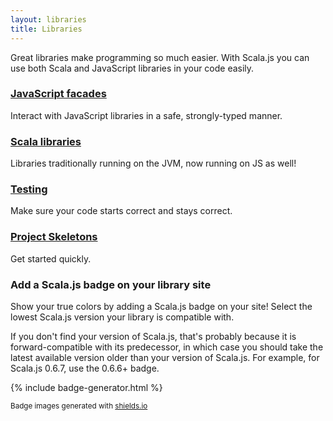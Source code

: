 ```yaml
---
layout: libraries
title: Libraries
---
```


Great libraries make programming so much easier. With Scala.js you can use both Scala and JavaScript libraries in your code easily.

### [JavaScript facades](facades.html)
Interact with JavaScript libraries in a safe, strongly-typed manner.

### [Scala libraries](libs.html)
Libraries traditionally running on the JVM, now running on JS as well!

### [Testing](testing.html)
Make sure your code starts correct and stays correct.

### [Project Skeletons](skeletons.html)
Get started quickly.

### Add a Scala.js badge on your library site

Show your true colors by adding a Scala.js badge on your site! Select the lowest Scala.js version your library is compatible with.

If you don't find your version of Scala.js, that's probably because it is forward-compatible with its predecessor,
in which case you should take the latest available version older than your version of Scala.js.
For example, for Scala.js 0.6.7, use the 0.6.6+ badge.

{% include badge-generator.html %}

<small markdown="1">Badge images generated with <a href="https://shields.io">shields.io</a></small>
